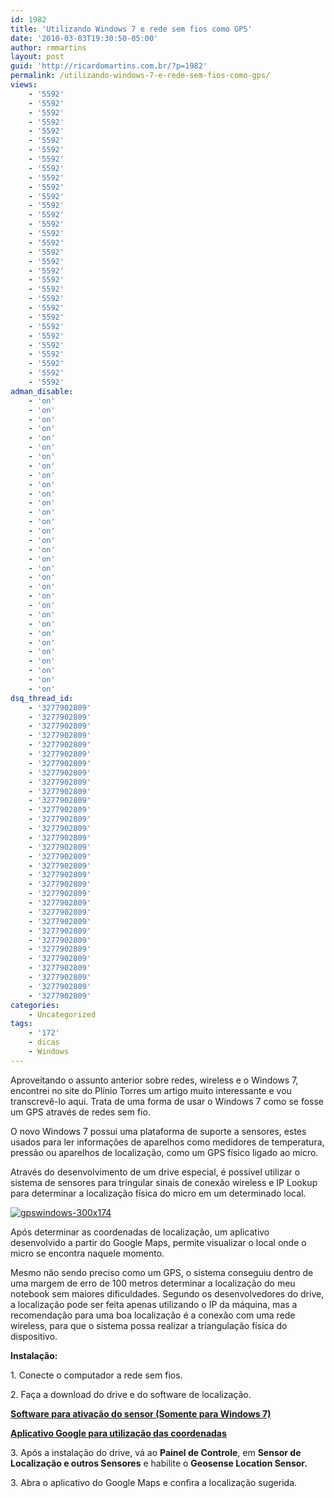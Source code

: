 ```yaml
---
id: 1982
title: 'Utilizando Windows 7 e rede sem fios como GPS'
date: '2010-03-03T19:30:50-05:00'
author: rmmartins
layout: post
guid: 'http://ricardomartins.com.br/?p=1982'
permalink: /utilizando-windows-7-e-rede-sem-fios-como-gps/
views:
    - '5592'
    - '5592'
    - '5592'
    - '5592'
    - '5592'
    - '5592'
    - '5592'
    - '5592'
    - '5592'
    - '5592'
    - '5592'
    - '5592'
    - '5592'
    - '5592'
    - '5592'
    - '5592'
    - '5592'
    - '5592'
    - '5592'
    - '5592'
    - '5592'
    - '5592'
    - '5592'
    - '5592'
    - '5592'
    - '5592'
    - '5592'
    - '5592'
    - '5592'
    - '5592'
    - '5592'
    - '5592'
adman_disable:
    - 'on'
    - 'on'
    - 'on'
    - 'on'
    - 'on'
    - 'on'
    - 'on'
    - 'on'
    - 'on'
    - 'on'
    - 'on'
    - 'on'
    - 'on'
    - 'on'
    - 'on'
    - 'on'
    - 'on'
    - 'on'
    - 'on'
    - 'on'
    - 'on'
    - 'on'
    - 'on'
    - 'on'
    - 'on'
    - 'on'
    - 'on'
    - 'on'
    - 'on'
    - 'on'
    - 'on'
    - 'on'
dsq_thread_id:
    - '3277902809'
    - '3277902809'
    - '3277902809'
    - '3277902809'
    - '3277902809'
    - '3277902809'
    - '3277902809'
    - '3277902809'
    - '3277902809'
    - '3277902809'
    - '3277902809'
    - '3277902809'
    - '3277902809'
    - '3277902809'
    - '3277902809'
    - '3277902809'
    - '3277902809'
    - '3277902809'
    - '3277902809'
    - '3277902809'
    - '3277902809'
    - '3277902809'
    - '3277902809'
    - '3277902809'
    - '3277902809'
    - '3277902809'
    - '3277902809'
    - '3277902809'
    - '3277902809'
    - '3277902809'
    - '3277902809'
    - '3277902809'
categories:
    - Uncategorized
tags:
    - '172'
    - dicas
    - Windows
---
```


Aproveitando o assunto anterior sobre redes, wireless e o Windows 7, encontrei no site do Plínio Torres um artigo muito interessante e vou transcrevê-lo aqui. Trata de uma forma de usar o Windows 7 como se fosse um GPS através de redes sem fio.

O novo Windows 7 possui uma plataforma de suporte a sensores, estes usados para ler informações de aparelhos como medidores de temperatura, pressão ou aparelhos de localização, como um GPS físico ligado ao micro.

Através do desenvolvimento de um drive especial, é possível utilizar o sistema de sensores para tringular sinais de conexão wireless e IP Lookup para determinar a localização física do micro em um determinado local.

[![](http://www.ricardomartins.com.br/wp-content/uploads/2010/03/gpswindows-300x174.jpg "gpswindows-300x174")  ](http://www.pliniotorres.com/wp-content/uploads/2010/03/gpswindows.jpg)

Após determinar as coordenadas de localização, um aplicativo desenvolvido a partir do Google Maps, permite visualizar o local onde o micro se encontra naquele momento.

Mesmo não sendo preciso como um GPS, o sistema conseguiu dentro de uma margem de erro de 100 metros determinar a localização do meu notebook sem maiores dificuldades. Segundo os desenvolvedores do drive, a localização pode ser feita apenas utilizando o IP da máquina, mas a recomendação para uma boa localização é a conexão com uma rede wireless, para que o sistema possa realizar a triangulação física do dispositivo.

**Instalação:**

1\. Conecte o computador a rede sem fios.

2\. Faça a download do drive e do software de localização.

[**Software para ativação do sensor (Somente para Windows 7)** ](http://geosenseforwindows.com/)

[**Aplicativo Google para utilização das coordenadas** ](http://geosenseforwindows.com/builds/1.0/GoogleMapsDemo_1.0.zip)

3\. Após a instalação do drive, vá ao **Painel de Controle**, em **Sensor de Localização e outros Sensores** e habilite o **Geosense Location Sensor.**

3\. Abra o aplicativo do Google Maps e confira a localização sugerida.